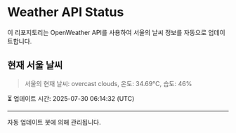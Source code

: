 
# Weather API Status

이 리포지토리는 OpenWeather API를 사용하여 서울의 날씨 정보를 자동으로 업데이트합니다.

## 현재 서울 날씨
> 서울의 현재 날씨: overcast clouds, 온도: 34.69°C, 습도: 46%

⏳ 업데이트 시간: 2025-07-30 06:14:32 (UTC)

---
자동 업데이트 봇에 의해 관리됩니다.
